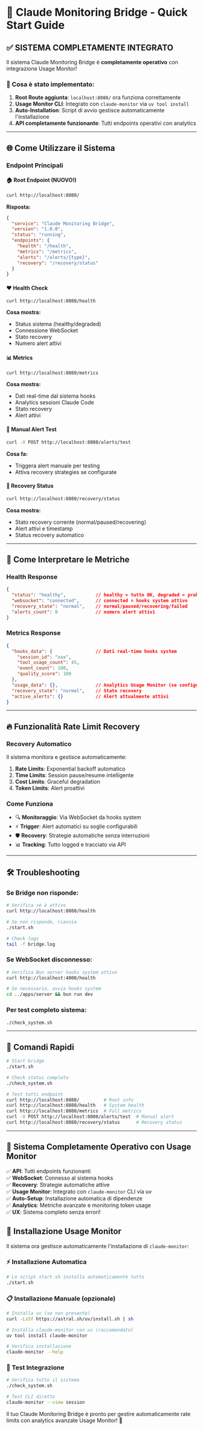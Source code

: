 # 🚀 Claude Monitoring Bridge - Quick Start Guide

## ✅ SISTEMA COMPLETAMENTE INTEGRATO
Il sistema Claude Monitoring Bridge è **completamente operativo** con integrazione Usage Monitor!

### 🔧 Cosa è stato implementato:
1. **Root Route aggiunta**: `localhost:8080/` ora funziona correttamente
2. **Usage Monitor CLI**: Integrato con `claude-monitor` via `uv tool install`
3. **Auto-Installation**: Script di avvio gestisce automaticamente l'installazione
4. **API completamente funzionante**: Tutti endpoints operativi con analytics

---

## 🌐 Come Utilizzare il Sistema

### **Endpoint Principali**

#### 🏠 **Root Endpoint** (NUOVO!)
```bash
curl http://localhost:8080/
```
**Risposta:**
```json
{
  "service": "Claude Monitoring Bridge",
  "version": "1.0.0", 
  "status": "running",
  "endpoints": {
    "health": "/health",
    "metrics": "/metrics",
    "alerts": "/alerts/{type}",
    "recovery": "/recovery/status"
  }
}
```

#### ❤️ **Health Check**
```bash
curl http://localhost:8080/health
```
**Cosa mostra:**
- Status sistema (healthy/degraded)
- Connessione WebSocket
- Stato recovery
- Numero alert attivi

#### 📊 **Metrics**
```bash
curl http://localhost:8080/metrics
```
**Cosa mostra:**
- Dati real-time dal sistema hooks
- Analytics sessioni Claude Code
- Stato recovery
- Alert attivi

#### 🚨 **Manual Alert Test**
```bash
curl -X POST http://localhost:8080/alerts/test
```
**Cosa fa:**
- Triggera alert manuale per testing
- Attiva recovery strategies se configurate

#### 🔄 **Recovery Status**
```bash
curl http://localhost:8080/recovery/status
```
**Cosa mostra:**
- Stato recovery corrente (normal/paused/recovering)
- Alert attivi e timestamp
- Status recovery automatico

---

## 🎯 Come Interpretare le Metriche

### **Health Response**
```json
{
  "status": "healthy",           // healthy = tutto OK, degraded = problemi
  "websocket": "connected",      // connected = hooks system attivo
  "recovery_state": "normal",    // normal/paused/recovering/failed  
  "alerts_count": 0              // numero alert attivi
}
```

### **Metrics Response**
```json
{
  "hooks_data": {                // Dati real-time hooks system
    "session_id": "xxx",
    "tool_usage_count": 45,
    "event_count": 100,
    "quality_score": 100
  },
  "usage_data": {},              // Analytics Usage Monitor (se configurato)
  "recovery_state": "normal",    // Stato recovery
  "active_alerts": {}            // Alert attualmente attivi
}
```

---

## 🔥 Funzionalità Rate Limit Recovery

### **Recovery Automatico**
Il sistema monitora e gestisce automaticamente:

1. **Rate Limits**: Exponential backoff automatico
2. **Time Limits**: Session pause/resume intelligente  
3. **Cost Limits**: Graceful degradation
4. **Token Limits**: Alert proattivi

### **Come Funziona**
- 🔍 **Monitoraggio**: Via WebSocket da hooks system
- ⚡ **Trigger**: Alert automatici su soglie configurabili
- 🛡️ **Recovery**: Strategie automatiche senza interruzioni
- 📊 **Tracking**: Tutto logged e tracciato via API

---

## 🛠️ Troubleshooting

### **Se Bridge non risponde:**
```bash
# Verifica se è attivo
curl http://localhost:8080/health

# Se non risponde, riavvia
./start.sh

# Check logs
tail -f bridge.log
```

### **Se WebSocket disconnesso:**
```bash
# Verifica Bun server hooks system attivo
curl http://localhost:4000/health

# Se necessario, avvia hooks system
cd ../apps/server && bun run dev
```

### **Per test completo sistema:**
```bash
./check_system.sh
```

---

## 📝 Comandi Rapidi

```bash
# Start bridge
./start.sh

# Check status completo
./check_system.sh

# Test tutti endpoint
curl http://localhost:8080/         # Root info
curl http://localhost:8080/health   # System health  
curl http://localhost:8080/metrics  # Full metrics
curl -X POST http://localhost:8080/alerts/test  # Manual alert
curl http://localhost:8080/recovery/status      # Recovery status
```

---

## 🎉 Sistema Completamente Operativo con Usage Monitor

✅ **API**: Tutti endpoints funzionanti  
✅ **WebSocket**: Connesso al sistema hooks  
✅ **Recovery**: Strategie automatiche attive  
✅ **Usage Monitor**: Integrato con `claude-monitor` CLI via uv  
✅ **Auto-Setup**: Installazione automatica di dipendenze  
✅ **Analytics**: Metriche avanzate e monitoring token usage  
✅ **UX**: Sistema completo senza errori!

## 🔧 Installazione Usage Monitor

Il sistema ora gestisce automaticamente l'installazione di `claude-monitor`:

### ⚡ Installazione Automatica
```bash
# Lo script start.sh installa automaticamente tutto
./start.sh
```

### 📋 Installazione Manuale (opzionale)
```bash
# Installa uv (se non presente)
curl -LsSf https://astral.sh/uv/install.sh | sh

# Installa claude-monitor con uv (raccomandato)
uv tool install claude-monitor

# Verifica installazione
claude-monitor --help
```

### 🧪 Test Integrazione
```bash
# Verifica tutto il sistema
./check_system.sh

# Test CLI diretto
claude-monitor --view session
```

Il tuo Claude Monitoring Bridge è pronto per gestire automaticamente rate limits con analytics avanzate Usage Monitor! 🚀